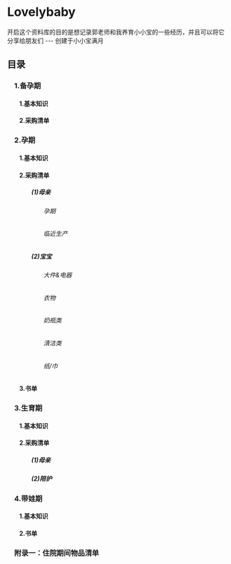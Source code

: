# Lovelybaby
开启这个资料库的目的是想记录郭老师和我养育小小宝的一些经历，并且可以将它分享给朋友们 --- 创建于小小宝满月
## 目录
### &emsp;1.备孕期
#### &emsp;&emsp;1.基本知识
#### &emsp;&emsp;2.采购清单
### &emsp;2.孕期
#### &emsp;&emsp;1.基本知识
#### &emsp;&emsp;2.采购清单
##### &emsp;&emsp;&emsp;&emsp;(1)母亲
###### &emsp;&emsp;&emsp;&emsp;&emsp;&emsp;孕期
###### &emsp;&emsp;&emsp;&emsp;&emsp;&emsp;临近生产
##### &emsp;&emsp;&emsp;&emsp;(2)宝宝
###### &emsp;&emsp;&emsp;&emsp;&emsp;&emsp;大件&电器
###### &emsp;&emsp;&emsp;&emsp;&emsp;&emsp;衣物
###### &emsp;&emsp;&emsp;&emsp;&emsp;&emsp;奶瓶类
###### &emsp;&emsp;&emsp;&emsp;&emsp;&emsp;清洁类
###### &emsp;&emsp;&emsp;&emsp;&emsp;&emsp;纸/巾
#### &emsp;&emsp;3.书单
### &emsp;3.生育期
#### &emsp;&emsp;1.基本知识
#### &emsp;&emsp;2.采购清单
##### &emsp;&emsp;&emsp;&emsp;(1)母亲
##### &emsp;&emsp;&emsp;&emsp;(2)陪护
### &emsp;4.带娃期
#### &emsp;&emsp;1.基本知识
#### &emsp;&emsp;2.书单
### &emsp;附录一：住院期间物品清单
